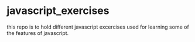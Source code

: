 # javascript_exercises
this repo is to hold different javascript excercises used for learning some of the features of javascript.
